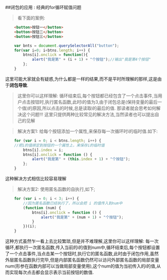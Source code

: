 ##闭包的应用 : 经典的for循环赋值问题

>看下面的案例:
```html
	<button>按钮一</button>
	<button>按钮二</button>
	<button>按钮三</button>
```
```javascript
    var bnts = document.querySelectorAll("button");
    for(var i=0; i<btns.length; i++) {
        btns[i].onclick = function(){
            alert("我是第" + (i + 1) + "个按钮");//输出"我是第4个按钮"
        };
    }
```
这里可能大家就会有疑惑,为什么都是一样的结果,而不是平时所理解的那样,这是由于**闭包导致**.


>这里你可以这样理解:
    循环结束后,每个按钮都已经包含了一个点击事件,当用户点击按钮时,执行匿名函数,此时i的值为3,由于闭包总是(保持变量的最后一个值)的原因,所以点击的时候,总是读取i的最后的值.
那读者就会思考如何解决这个问题!!!
这里只提供两种比较常见的解决方法,当然读者也可以提出自己的见解



>解决方案1:
>给每个按钮添加一个属性,来保存每一次循环时i的临时值.如下:

```javascript
	for (var i = 0; i < btns.length; i++) {
	//把i的值绑定到按钮的一个属性上，来保存i的临时值
		btns[i].index = i;
		btns[i].onclick = function () {
			alert("我是第" + (this.index + 1) + "个按钮");
		};
	}
```
这种解决方式相信比较容易理解



>解决方案2:
>使用匿名函数的自执行,如下;
```javascript
	for (var i = 0; i < 3; i++) {	
    	//因为匿名函数已经执行了，所以会把 i 的值传入到num中
		(function (num) {
			btns[i].onclick = function () {
				alert("我是第" + (num + 1) + "个按钮");
			}
		})(i);
	}
```
这种方式虽然乍一看上去比较繁琐,但是并不难理解,这里你可以这样理解:
	每一次循环,都执行一次匿名函数,传入当前的i的值到num中,循环结束后,每个按钮都设置了一个点击事件,当点击某一个按钮时,执行它的匿名函数,此时由于闭包作用,虽然外层匿名函数执行完毕,但是内部匿名函数仍然可以访问外部匿名函数的局部变量num(形参在函数内部可以当做局部变量使用),这个num的值为当初传入的i的值,从而实现每次点击都会显示表示当前按钮的数值.



